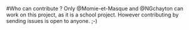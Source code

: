 #Who can contribute ?
Only @Momie-et-Masque and @NGchayton can work on this project, as it is a school project.
However contributing by sending issues is open to anyone. ;-)
